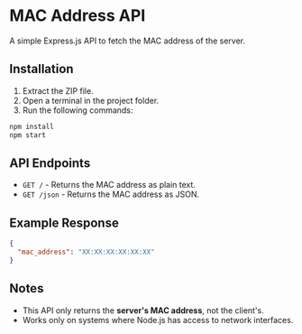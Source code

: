 # MAC Address API

A simple Express.js API to fetch the MAC address of the server.

## Installation

1. Extract the ZIP file.
2. Open a terminal in the project folder.
3. Run the following commands:

```sh
npm install
npm start
```

## API Endpoints

- `GET /` - Returns the MAC address as plain text.
- `GET /json` - Returns the MAC address as JSON.

## Example Response

```json
{
  "mac_address": "XX:XX:XX:XX:XX:XX"
}
```

## Notes

- This API only returns the **server's MAC address**, not the client's.
- Works only on systems where Node.js has access to network interfaces.